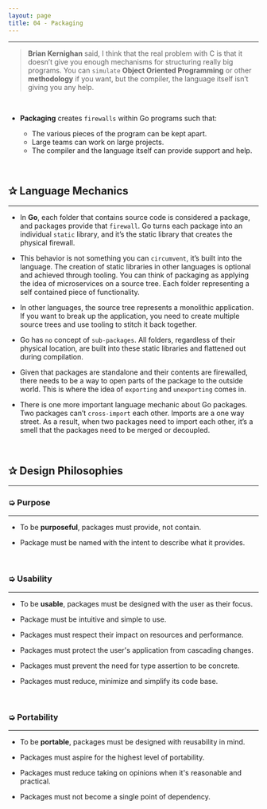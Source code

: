 ```yaml
---
layout: page
title: 04 - Packaging
---
```

***

<!-- markdownlint-disable MD002 -->

> __Brian Kernighan__ said,  I think that the real problem with C is that it doesn’t give you enough mechanisms for structuring really big programs. You can `simulate` __Object Oriented Programming__ or other __methodology__ if you want, but the compiler, the language itself isn’t giving you any help.

&nbsp;

* __Packaging__ creates `firewalls` within Go programs such that:

  * The various pieces of the program can be kept apart.
  * Large teams can work on large projects.
  * The compiler and the language itself can provide support and help.

&nbsp;

## ✰ Language Mechanics

***

* In __Go__, each folder that contains source code is considered a package, and packages provide that `firewall`. Go turns each package into an individual `static` library, and it’s the static library that creates the physical firewall.

* This behavior is not something you can `circumvent`, it’s built into the language. The creation of static libraries in other languages is optional and achieved through tooling. You can think of packaging as applying the idea of microservices on a source tree. Each folder representing a self contained piece of functionality.

* In other languages, the source tree represents a monolithic application. If you want to break up the application, you need to create multiple source trees and use tooling to stitch it back together.

* Go has `no` concept of `sub-packages`. All folders, regardless of their physical location, are built into these static libraries and flattened out during compilation.

* Given that packages are standalone and their contents are firewalled, there needs to be a way to open parts of the package to the outside world. This is where the idea of `exporting` and `unexporting` comes in.

* There is one more important language mechanic about Go packages. Two packages can’t `cross-import` each other. Imports are a one way street. As a result, when two packages need to import each other, it’s a smell that the packages need to be merged or decoupled.

&nbsp;

## ✰ Design Philosophies

***

### ➭ Purpose

***

* To be __purposeful__, packages must provide, not contain.

* Package must be named with the intent to describe what it provides.

&nbsp;

### ➭ Usability

***

* To be __usable__, packages must be designed with the user as their focus.

* Package must be intuitive and simple to use.

* Packages must respect their impact on resources and performance.

* Packages must protect the user's application from cascading changes.

* Packages must prevent the need for type assertion to be concrete.

* Packages must reduce, minimize and simplify its code base.

&nbsp;

### ➭ Portability

***

* To be __portable__, packages must be designed with reusability in mind.

* Packages must aspire for the highest level of portability.

* Packages must reduce taking on opinions when it's reasonable and practical.

* Packages must not become a single point of dependency.